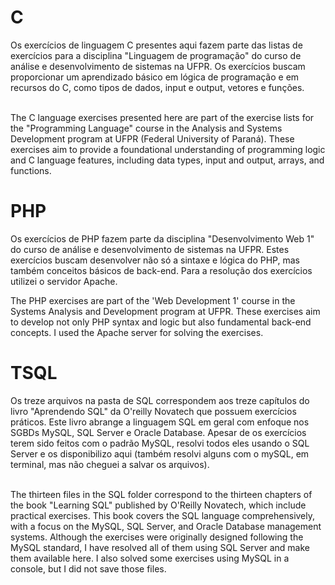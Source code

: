 # C
Os exercícios de linguagem C presentes aqui fazem parte das listas de exercícios para a disciplina "Linguagem de programação" do curso de análise e desenvolvimento de sistemas na UFPR.
Os exercícios buscam proporcionar um aprendizado básico em lógica de programação e em recursos do C, como tipos de dados, input e output, vetores e funções. </br> </br>

The C language exercises presented here are part of the exercise lists for the "Programming Language" course in the Analysis and Systems Development program at UFPR (Federal University of Paraná).
These exercises aim to provide a foundational understanding of programming logic and C language features, including data types, input and output, arrays, and functions.

# PHP
Os exercícios de PHP fazem parte da disciplina "Desenvolvimento Web 1" do curso de análise e desenvolvimento de sistemas na UFPR. Estes exercícios buscam desenvolver não só a sintaxe e lógica do PHP, mas também conceitos básicos de back-end. Para a resolução dos exercícios utilizei o servidor Apache.

The PHP exercises are part of the 'Web Development 1' course in the Systems Analysis and Development program at UFPR. These exercises aim to develop not only PHP syntax and logic but also fundamental back-end concepts. I used the Apache server for solving the exercises.

# TSQL
Os treze arquivos na pasta de SQL correspondem aos treze capítulos do livro "Aprendendo SQL" da O'reilly Novatech que possuem exercícios práticos.
Este livro abrange a linguagem SQL em geral com enfoque nos SGBDs MySQL, SQL Server e Oracle Database.
Apesar de os exercícios terem sido feitos com o padrão MySQL, resolvi todos eles usando o SQL Server e os disponibilizo aqui (também resolvi alguns com o mySQL, em terminal, 
mas não cheguei a salvar os arquivos). </br> </br>

The thirteen files in the SQL folder correspond to the thirteen chapters of the book "Learning SQL" published by O'Reilly Novatech, which include practical exercises.
This book covers the SQL language comprehensively, with a focus on the MySQL, SQL Server, and Oracle Database management systems.
Although the exercises were originally designed following the MySQL standard, I have resolved all of them using SQL Server and make them available here. 
I also solved some exercises using MySQL in a console, but I did not save those files.
